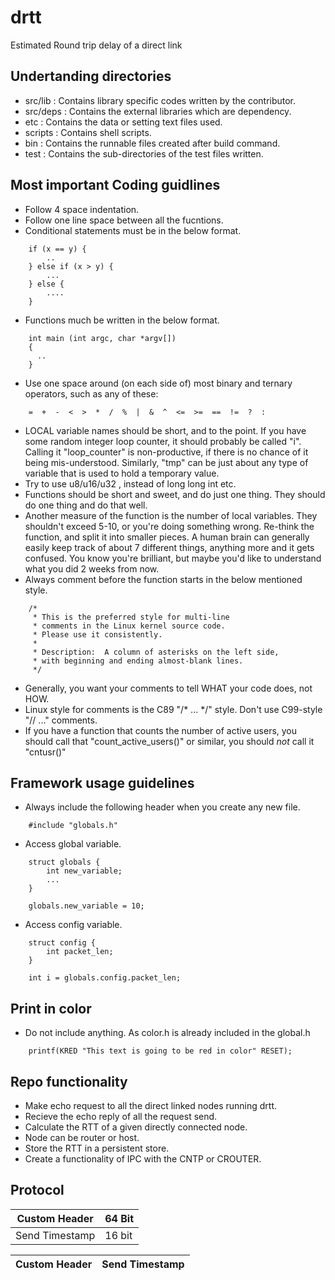 drtt
====

Estimated Round trip delay of a direct link

Undertanding directories
------------------------
- src/lib : Contains library specific codes written by the contributor.
- src/deps : Contains the external libraries which are dependency.
- etc      : Contains the data or setting text files used.
- scripts  : Contains shell scripts.
- bin      : Contains the runnable files created after build command.
- test     : Contains the sub-directories of the test files written.

Most important Coding guidlines
-------------------------------
- Follow 4 space indentation.
- Follow one line space between all the fucntions.
- Conditional statements must be in the below format.
```
    if (x == y) {
        ..
    } else if (x > y) {
        ...
    } else {
        ....
    }
```
- Functions much be written in the below format.
```
    int main (int argc, char *argv[])
    {
      ..
    }
```
- Use one space around (on each side of) most binary and ternary
  operators,
  such as any of these:
```
    =  +  -  <  >  *  /  %  |  &  ^  <=  >=  ==  !=  ?  :
```
- LOCAL variable names should be short, and to the point.  If you have
some random integer loop counter, it should probably be called "i".
Calling it "loop_counter" is non-productive, if there is no chance of it
being mis-understood.  Similarly, "tmp" can be just about any type of
variable that is used to hold a temporary value.
- Try to use  u8/u16/u32 , instead of long long int etc.
- Functions should be short and sweet, and do just one thing.  They
  should do one thing and do that well.
- Another measure of the function is the number of local variables.
  They shouldn't exceed 5-10, or you're doing something wrong.  Re-think the
  function, and split it into smaller pieces.  A human brain can
  generally easily keep track of about 7 different things, anything more
  and it gets confused.  You know you're brilliant, but maybe you'd like
  to understand what you did 2 weeks from now.
- Always comment before the function starts in the below mentioned style.
```
    /*
     * This is the preferred style for multi-line
     * comments in the Linux kernel source code.
     * Please use it consistently.
     *
     * Description:  A column of asterisks on the left side,
     * with beginning and ending almost-blank lines.
     */
```
- Generally, you want your comments to tell WHAT your code does, not
  HOW.
- Linux style for comments is the C89 "/* ... */" style.
Don't use C99-style "// ..." comments.
-  If you have a function
that counts the number of active users, you should call that
"count_active_users()" or similar, you should _not_ call it "cntusr()"

Framework usage guidelines
---------------------------
- Always include the following header when you create any new file.
```
    #include "globals.h"
```
- Access global variable.
```
    struct globals {
        int new_variable;
        ...
    }

    globals.new_variable = 10;
```
- Access config variable.
```
    struct config {
        int packet_len;
    }

    int i = globals.config.packet_len;
```

Print in color
--------------
- Do not include anything. As color.h is already included in the
  global.h
```
    printf(KRED "This text is going to be red in color" RESET);
```


Repo functionality
------------------
- Make echo request to all the direct linked nodes running drtt.
- Recieve the echo reply of all the request send.
- Calculate the RTT of a given directly connected node.
- Node can be router or host.
- Store the RTT in a persistent store.
- Create a functionality of IPC with the CNTP or CROUTER.

Protocol
--------
| Custom Header  | 64 Bit |
| ------------- | -------------- |
| Send Timestamp | 16 bit |

| Custom Header | Send Timestamp |
| ------------- | -------------- |
